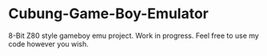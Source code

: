 # Cubung-Game-Boy-Emulator

8-Bit Z80 style gameboy emu project.
Work in progress. Feel free to use my code however you wish.
